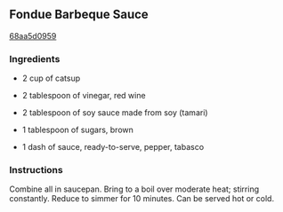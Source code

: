 ## Fondue Barbeque Sauce

[68aa5d0959](http://www.food.com/recipe/fondue-barbeque-sauce-397590)

### Ingredients

 - 2 cup of catsup

 - 2 tablespoon of vinegar, red wine

 - 2 tablespoon of soy sauce made from soy (tamari)

 - 1 tablespoon of sugars, brown

 - 1 dash of sauce, ready-to-serve, pepper, tabasco

### Instructions

Combine all in saucepan. Bring to a boil over moderate heat; stirring constantly. Reduce to simmer for 10 minutes. Can be served hot or cold.